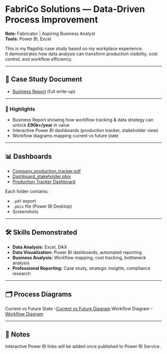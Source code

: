 # FabriCo Solutions — Data-Driven Process Improvement

**Role:** Fabricator | Aspiring Business Analyst  
**Tools:** Power BI, Excel  

This is my flagship case study based on my workplace experience.  
It demonstrates how data analysis can transform production visibility, cost control, and workflow efficiency.

---

## 📄 Case Study Document
- [Business Report](Business_report_v1.pdf) (full write-up)

---

### 🚀 Highlights  
- Business Report showing how workflow tracking & data strategy can unlock **£90k+/year** in value  
- Interactive Power BI dashboards (production tracker, stakeholder view)   
- Workflow diagrams mapping current vs future state

---

## 📊 Dashboards
- [Company_production_tracker.pdf](company_production_tracker.pdf)
- [Dashboard_stakeholder.pbix](dashboard_stakeholder.pbix)
- [Production Tracker Dashboard](productiontracker_fabrico_ss.png)

  
Each folder contains:
- `.pdf` export  
- `.pbix` file (Power BI Desktop)  
- Screenshots  

---

## 🛠 Skills Demonstrated  
- **Data Analysis:** Excel, DAX  
- **Data Visualization:** Power BI dashboards, automated reporting  
- **Business Analysis:** Workflow mapping, cost tracking, bottleneck analysis  
- **Professional Reporting:** Case study, strategic insights, compliance research

---
## 🗂️ Process Diagrams
Current vs Future State
-[Current vs Future Diagram](current_vs_future_diagram_v5.drawio.png) 
Workflow Diagram
-[Workflow Diagram](worflow_diagram_v6.drawio.png)

---


## 🔗 Notes
Interactive Power BI links will be added once published to Power BI Service.
